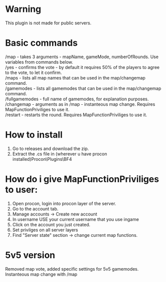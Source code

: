 # Warning
This plugin is not made for public servers.

# Basic commands
/map - takes 3 arguments - mapName, gameMode, numberOfRounds. Use variables from commands below. </br>
/yes - confirms the vote - by default it requires 50% of the players to agree to the vote, to let it confirm. </br>
/maps - lists all map names that can be used in the map/changemap command.  </br>
/gamemodes - lists all gamemodes that can be used in the map/changemap command.  </br>
/fullgamemodes - full name of gamemodes, for explanation purposes.  </br>
/changemap - arguments as in /map - instanteous map change. Requires MapFunctionPriviliges to use it.  </br>
/restart - restarts the round. Requires MapFunctionPriviliges to use it.  </br>

# How to install 
1. Go to releases and download the zip.
2. Extract the .cs file in (wherever u have procon installed)Procon\Plugins\BF4

# How do i give MapFunctionPriviliges to user:
1. Open procon, login into procon layer of the server.
2. Go to the account tab.
3. Manage accounts -> Create new account
4. In username USE your current username that you use ingame
5. Click on the account you just created.
6. Set privilges on all server layers
7. Find "Server state" section -> change current map functions.

# 5v5 version

Removed map vote, added specific settings for 5v5 gamemodes. Instanteous map change with /map
